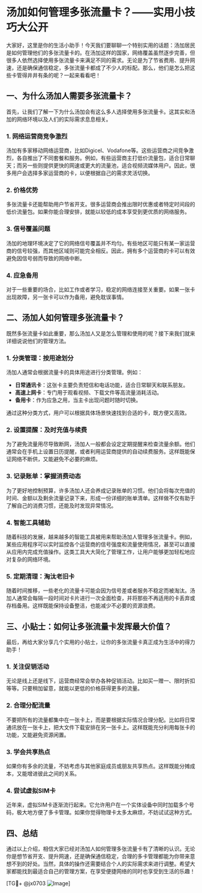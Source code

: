 # 汤加如何管理多张流量卡？——实用小技巧大公开

大家好，这里是你的生活小助手！今天我们要聊聊一个特别实用的话题：汤加居民是如何管理他们的多张流量卡的。在汤加这样的国家，网络覆盖虽然逐步完善，但很多人依然选择使用多张流量卡来满足不同的需求。无论是为了节省费用、提升网速，还是确保通信稳定，多张流量卡都成了不少人的标配。那么，他们是怎么把这些卡管得井井有条的呢？一起来看看吧！

## 一、为什么汤加人需要多张流量卡？

首先，让我们了解一下为什么汤加会有这么多人选择使用多张流量卡。这其实和汤加的网络环境以及人们的实际需求息息相关。

### 1. **网络运营商竞争激烈**
汤加有多家移动网络运营商，比如Digicel、Vodafone等。这些运营商之间竞争激烈，各自推出了不同套餐和服务。例如，有些运营商主打低价流量包，适合日常聊天；而另一些则提供更快的网速或更大的流量池，适合视频流媒体用户。因此，很多用户会选择多家运营商的卡，以便根据自己的需求灵活切换。

### 2. **价格优势**
多张流量卡还能帮助用户节省开支。很多运营商会推出限时优惠或者特定时间段的低价流量包。如果你能合理安排，就能以较低的成本享受到更优质的网络服务。

### 3. **信号覆盖问题**
汤加的地理环境决定了它的网络信号覆盖并不均匀。有些地区可能只有某一家运营商的信号较强，而其他区域则可能完全相反。因此，拥有多个运营商的卡可以有效避免因信号弱而导致的网络中断。

### 4. **应急备用**
对于一些重要的场合，比如工作或者学习，稳定的网络连接至关重要。如果一张卡出现故障，另一张卡可以作为备用，避免耽误事情。

## 二、汤加人如何管理多张流量卡？

既然多张流量卡如此重要，那么汤加人又是怎么管理和使用的呢？接下来我们就来详细说说他们的管理方法。

### 1. **分类管理：按用途划分**
汤加人通常会根据流量卡的具体用途进行分类管理。例如：
- **日常通讯卡**：这张卡主要负责短信和电话功能，适合日常聊天和联系朋友。
- **高速上网卡**：专门用于观看视频、下载文件等高流量消耗活动。
- **备用卡**：作为应急之用，当主卡出现问题时随时切换。

通过这种分类方式，用户可以根据具体场景快速找到合适的卡，既方便又高效。

### 2. **设置提醒：及时充值与续费**
为了避免流量用尽导致断网，汤加人一般都会设定定期提醒来检查流量余额。他们通常会在手机上设置日历提醒，或者利用运营商提供的自动续费服务。这样既能保证网络不断供，又能避免不必要的麻烦。

### 3. **记录账单：掌握消费动态**
为了更好地控制预算，许多汤加人还会养成记录账单的习惯。他们会将每次充值的时间、金额以及剩余流量记录下来，形成一份详细的账单清单。这样做不仅有助于了解自己的消费习惯，还能及时发现异常情况。

### 4. **智能工具辅助**
随着科技的发展，越来越多的智能工具被用来帮助汤加人管理多张流量卡。例如，某些应用程序可以实时监控各个运营商的信号强度和流量使用情况，甚至可以直接从应用内完成充值操作。这类工具大大简化了管理工作，让用户能够更加轻松地应对复杂的网络环境。

### 5. **定期清理：淘汰老旧卡**
随着时间推移，一些老化的流量卡可能会因为信号差或者服务不稳定而被淘汰。汤加人通常会每隔一段时间对卡片进行一次全面检查，并将那些不再适用的卡丢弃或存档备用。这样既能保持设备整洁，也能减少不必要的资源浪费。

## 三、小贴士：如何让多张流量卡发挥最大价值？

最后，再给大家分享几个实用的小贴士，让你的多张流量卡真正成为生活中的得力助手！

### 1. **关注促销活动**
无论是线上还是线下，运营商经常会举办各种促销活动。比如买一赠一、限时折扣等等。只要稍加留意，就能以更低的价格获得更多的流量。

### 2. **合理分配流量**
不要把所有的流量都集中在一张卡上，而是要根据实际情况合理分配。比如将日常通讯放在一张卡上，把大文件下载安排在另一张卡上。这样既能充分利用每张卡的功能，又能避免资源闲置。

### 3. **学会共享热点**
如果你有多余的流量，不妨考虑与其他家庭成员或朋友共享热点。这样既能分摊成本，又能增进彼此之间的关系。

### 4. **尝试虚拟SIM卡**
近年来，虚拟SIM卡逐渐流行起来。它允许用户在一个实体设备中同时加载多个号码，极大地方便了多卡管理。如果你觉得物理卡太多太麻烦，不妨试试这种方式。

## 四、总结

通过以上介绍，相信大家已经对汤加人如何管理多张流量卡有了清晰的认识。无论你是想节省开支、提升网速，还是确保通信稳定，合理的多卡管理都能为你带来意想不到的好处。当然，具体的操作还需要结合个人的实际需求来进行调整。希望大家都能找到最适合自己的管理方案，在享受便捷网络的同时也享受到生活的乐趣！

[TG💪+ @jx0703 ![Image](https://github.com/user-attachments/assets/dbca1d08-cadb-493c-b0ec-ad6f7a83f270)]